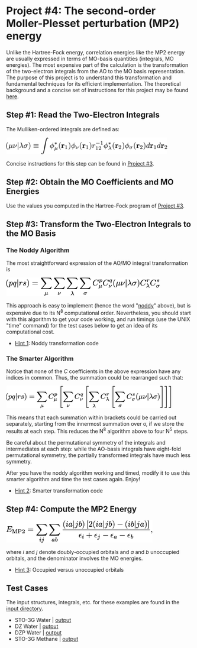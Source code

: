 # Project #4: The second-order Moller-Plesset perturbation (MP2) energy
Unlike the Hartree-Fock energy, correlation energies like the MP2 energy are usually expressed in terms of MO-basis quantities (integrals, MO energies). 
The most expensive part of the calculation is the transformation of the two-electron integrals from the AO to the MO basis representation. 
The purpose of this project is to understand this transformation and fundamental techniques for its efficient implementation.
The theoretical background and a concise set of instructions for this project may be found [here](./project4-instructions.pdf).

## Step #1: Read the Two-Electron Integrals
The Mulliken-ordered integrals are defined as:

<img src="./figures/eri.png" height="45">

Concise instructions for this step can be found in [Project #3](../Project%2303).

## Step #2: Obtain the MO Coefficients and MO Energies 
Use the values you computed in the Hartree-Fock program of [Project #3](../Project%2303).
## Step #3: Transform the Two-Electron Integrals to the MO Basis 
### The Noddy Algorithm 

The most straightforward expression of the AO/MO integral transformation is

<img src="./figures/noddy-transform.png" height="50">

This approach is easy to implement (hence the word "[noddy](http://www.hackerslang.com/noddy.html)" above), but is expensive due to its N<sup>8</sup> computational order.  Nevertheless, you should start with this algorithm to get your code working, and run timings (use the UNIX "time" command) for the test cases below to get an idea of its computational cost.

  * [Hint 1](./hints/hint1.md): Noddy transformation code
### The Smarter Algorithm

Notice that none of the *C* coefficients in the above expression have any indices in common.  Thus, the summation could be rearranged such that:

<img src="./figures/smart-transform.png" height="60">

This means that each summation within brackets could be carried out separately, 
starting from the innermost summation over <html>&#963;</html>, if we store the results at each step.  This reduces the N<sup>8</sup> algorithm above to four N<sup>5</sup> steps.

Be careful about the permutational symmetry of the integrals and intermediates at each step: 
while the AO-basis integrals have eight-fold permutational symmetry, the partially transformed integrals have much less symmetry.

After you have the noddy algorithm working and timed, modify it to use this smarter algorithm and time the test cases again.  Enjoy!

  * [Hint 2](./hints/hint2.md): Smarter transformation code

## Step #4: Compute the MP2 Energy

<img src="./figures/mp2-energy.png" height="60">

where *i* and *j* denote doubly-occupied orbitals and *a* and *b* unoccupied orbitals, and the denominator involves the MO energies.

  * [Hint 3](./hints/hint3.md): Occupied versus unoccupied orbitals

## Test Cases
The input structures, integrals, etc. for these examples are found in the [input directory](./input).

* STO-3G Water | [output](./output/h2o/STO-3G/output.txt)
* DZ Water | [output](./output/h2o/DZ/output.txt)
* DZP Water | [output](./output/h2o/DZP/output.txt)
* STO-3G Methane | [output](./output/ch4/STO-3G/output.txt)

